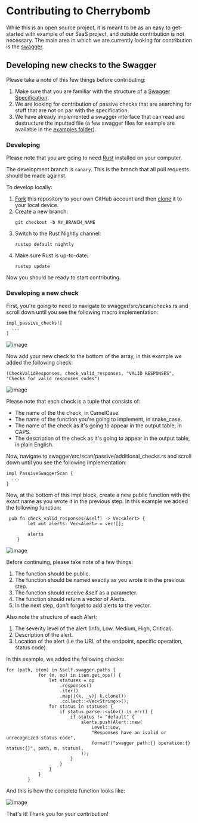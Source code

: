 # Contributing to Cherrybomb

While this is an open source project, it is meant to be as an easy to get-started with example of our SaaS project, and outside contribution is not necessary.
The main area in which we are currently looking for contribution is the [swagger](#developing-new-checks-to-the-swagger).

## Developing new checks to the Swagger

Please take a note of this few things before contributing:
1. Make sure that you are familiar with the structure of a [Swagger Specification](https://swagger.io/specification/).
2. We are looking for contribution of passive checks that are searching for stuff that are not on par with the specification.
3. We have already implemented a swagger interface that can read and destructure the inputted file (a few swagger files for example are available in the [examples folder](https://github.com/blst-security/cherrybomb/swagger/examples)).

### Developing

Please note that you are going to need [Rust](https://www.rust-lang.org/tools/install) installed on your computer.

The development branch is `canary`. This is the branch that all pull requests should be made against.

To develop locally:

1. [Fork](https://help.github.com/articles/fork-a-repo/) this repository to your
   own GitHub account and then
   [clone](https://help.github.com/articles/cloning-a-repository/) it to your local device.
2. Create a new branch:
   ```
   git checkout -b MY_BRANCH_NAME
   ```
3. Switch to the Rust Nightly channel:
   ```
   rustup default nightly
   ```
4. Make sure Rust is up-to-date:
   ```
   rustup update
   ```
Now you should be ready to start contributing.

### Developing a new check

First, you're going to need to navigate to swagger/src/scan/checks.rs and scroll down until you see the following macro implementation:
```
impl_passive_checks![
  ...
]
```

![image](https://user-images.githubusercontent.com/12970637/150996600-616ab21f-8816-42af-b87e-2c5023a99b15.png)

Now add your new check to the bottom of the array, in this example we added the following check:
```
(CheckValidResponses, check_valid_responses, "VALID RESPONSES", "Checks for valid responses codes")
```

![image](https://user-images.githubusercontent.com/12970637/150996957-ba161b42-de61-4b96-bcf2-dbb9e7e563ec.png)

Please note that each check is a tuple that consists of:
* The name of the the check, in CamelCase.
* The name of the function you're going to implement, in snake_case.
* The name of the check as it's going to appear in the output table, in CAPS.
* The description of the check as it's going to appear in the output table, in plain English.

Now, navigate to swagger/src/scan/passive/additional_checks.rs and scroll down until you see the following implementation:

```
impl PassiveSwaggerScan {
  ...
}
```

Now, at the bottom of this impl block, create a new public function with the exact name as you wrote it in the previous step.
In this example we added the following function:

```
 pub fn check_valid_responses(&self) -> Vec<Alert> {
        let mut alerts: Vec<Alert> = vec![];

        alerts
    }
```

![image](https://user-images.githubusercontent.com/12970637/150998909-27f068dc-884f-476d-8826-ce39673c00e1.png)

Before continuing, please take note of a few things:

1. The function should be public.
2. The function should be named exactly as you wrote it in the previous step.
3. The function should receive &self as a parameter.
4. The function should return a vector of Alerts.
5. In the next step, don't forget to add alerts to the vector.

Also note the structure of each Alert:
1. The severity level of the alert (Info, Low, Medium, High, Critical).
2. Description of the alert.
3. Location of the alert (i.e the URL of the endpoint, specific operation, status code).

In this example, we added the following checks:

```
for (path, item) in &self.swagger.paths {
            for (m, op) in item.get_ops() {
                let statuses = op
                    .responses()
                    .iter()
                    .map(|(k, _v)| k.clone())
                    .collect::<Vec<String>>();
                for status in statuses {
                    if status.parse::<u16>().is_err() {
                        if status != "default" {
                            alerts.push(Alert::new(
                                Level::Low,
                                "Responses have an ivalid or unrecognized status code",
                                format!("swagger path:{} operation:{} status:{}", path, m, status),
                            ));
                        }
                    }
                }
            }
        }
```

And this is how the complete function looks like:

![image](https://user-images.githubusercontent.com/12970637/150999803-c7502c4d-4d42-4f08-af38-ae62d208fe22.png)

That's it!
Thank you for your contribution!
